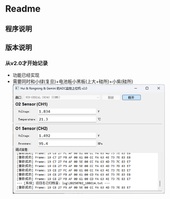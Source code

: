# Readme


## 程序说明



## 版本说明

### 从v2.0才开始记录

- 功能已经实现
- 需要同时和小绿(复旦)+电池板小黑板(上大+硅所)+小紫(硅所)
![version 2 的图片](v2.bmp)
